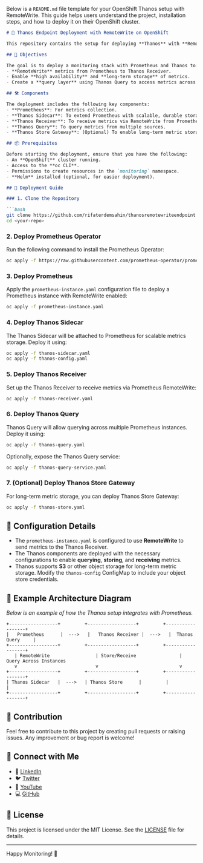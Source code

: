 Below is a `README.md` file template for your OpenShift Thanos setup with RemoteWrite. This guide helps users understand the project, installation steps, and how to deploy it on their OpenShift cluster.

```markdown
# 🚀 Thanos Endpoint Deployment with RemoteWrite on OpenShift

This repository contains the setup for deploying **Thanos** with **RemoteWrite** on an **OpenShift** cluster. It enables highly available and scalable storage for Prometheus metrics by leveraging Thanos components.

## 🎯 Objectives

The goal is to deploy a monitoring stack with Prometheus and Thanos to:
- **RemoteWrite** metrics from Prometheus to Thanos Receiver.
- Enable **high availability** and **long-term storage** of metrics.
- Create a **query layer** using Thanos Query to access metrics across multiple Prometheus instances.

## 🛠️ Components

The deployment includes the following key components:
- **Prometheus**: For metrics collection.
- **Thanos Sidecar**: To extend Prometheus with scalable, durable storage.
- **Thanos Receiver**: To receive metrics via RemoteWrite from Prometheus.
- **Thanos Query**: To query metrics from multiple sources.
- **Thanos Store Gateway**: (Optional) To enable long-term metric storage in object storage (S3, GCS, etc.).

## 📦 Prerequisites

Before starting the deployment, ensure that you have the following:
- An **OpenShift** cluster running.
- Access to the **oc CLI**.
- Permissions to create resources in the `monitoring` namespace.
- **Helm** installed (optional, for easier deployment).

## 🚀 Deployment Guide

### 1. Clone the Repository

```bash
git clone https://github.com/rifaterdemsahin/thanosremotewriteendpoint
cd <your-repo>
```

### 2. Deploy Prometheus Operator

Run the following command to install the Prometheus Operator:

```bash
oc apply -f https://raw.githubusercontent.com/prometheus-operator/prometheus-operator/main/bundle.yaml
```

### 3. Deploy Prometheus

Apply the `prometheus-instance.yaml` configuration file to deploy a Prometheus instance with RemoteWrite enabled:

```bash
oc apply -f prometheus-instance.yaml
```

### 4. Deploy Thanos Sidecar

The Thanos Sidecar will be attached to Prometheus for scalable metrics storage. Deploy it using:

```bash
oc apply -f thanos-sidecar.yaml
oc apply -f thanos-config.yaml
```

### 5. Deploy Thanos Receiver

Set up the Thanos Receiver to receive metrics via Prometheus RemoteWrite:

```bash
oc apply -f thanos-receiver.yaml
```

### 6. Deploy Thanos Query

Thanos Query will allow querying across multiple Prometheus instances. Deploy it using:

```bash
oc apply -f thanos-query.yaml
```

Optionally, expose the Thanos Query service:

```bash
oc apply -f thanos-query-service.yaml
```

### 7. (Optional) Deploy Thanos Store Gateway

For long-term metric storage, you can deploy Thanos Store Gateway:

```bash
oc apply -f thanos-store.yaml
```

## 🔧 Configuration Details

- The `prometheus-instance.yaml` is configured to use **RemoteWrite** to send metrics to the Thanos Receiver.
- The Thanos components are deployed with the necessary configurations to enable **querying**, **storing**, and **receiving** metrics.
- Thanos supports **S3** or other object storage for long-term metric storage. Modify the `thanos-config` ConfigMap to include your object store credentials.

## 📸 Example Architecture Diagram

*Below is an example of how the Thanos setup integrates with Prometheus.*

```
+------------------+         +------------------+         +------------------+
|   Prometheus      |  --->   |   Thanos Receiver |  --->   |  Thanos Query     |
+------------------+         +------------------+         +------------------+
   | RemoteWrite                 | Store/Receive                | Query Across Instances
   v                             v                              v
+------------------+         +------------------+         +------------------+
| Thanos Sidecar   |  --->   | Thanos Store      |         |                  |
+------------------+         +------------------+         +------------------+
```

## 🤝 Contribution

Feel free to contribute to this project by creating pull requests or raising issues. Any improvement or bug report is welcome!

## 🔗 Connect with Me

- 💼 [LinkedIn](https://www.linkedin.com/in/rifaterdemsahin/)
- 🐦 [Twitter](https://x.com/rifaterdemsahin)
- 🎥 [YouTube](https://www.youtube.com/@RifatErdemSahin)
- 💻 [GitHub](https://github.com/rifaterdemsahin)

## 📜 License

This project is licensed under the MIT License. See the [LICENSE](LICENSE) file for details.

---

Happy Monitoring! 🚀
```
